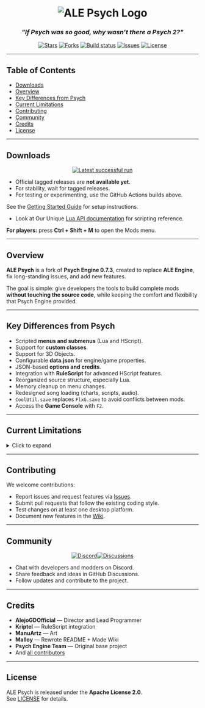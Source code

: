 <h1 align="center">
  <img src="art/githubLogo.png" alt="ALE Psych Logo">
</h1>

<h3 align="center"><em><strong>"If Psych was so good, why wasn’t there a Psych 2?"</strong></em></h3>

<p align="center">
  <a href="https://github.com/ALE-Psych-Crew/ALE-Psych/stargazers"><img alt="Stars" src="https://img.shields.io/github/stars/ALE-Psych-Crew/ALE-Psych?style=flat-square"></a> <a href="https://github.com/ALE-Psych-Crew/ALE-Psych/network/members"><img alt="Forks" src="https://img.shields.io/github/forks/ALE-Psych-Crew/ALE-Psych?style=flat-square"></a> <a href="https://github.com/ALE-Psych-Crew/ALE-Psych/actions"><img alt="Build status" src="https://img.shields.io/github/actions/workflow/status/ALE-Psych-Crew/ALE-Psych/windows.yml?style=flat-square&label=build"></a> <a href="https://github.com/ALE-Psych-Crew/ALE-Psych/issues"><img alt="Issues" src="https://img.shields.io/github/issues/ALE-Psych-Crew/ALE-Psych?style=flat-square"></a> <a href="https://github.com/ALE-Psych-Crew/ALE-Psych/blob/main/LICENSE"><img alt="License" src="https://img.shields.io/github/license/ALE-Psych-Crew/ALE-Psych?style=flat-square"></a>
</p>

---

## Table of Contents
- [Downloads](#downloads)
- [Overview](#overview)
- [Key Differences from Psych](#key-differences-from-psych)
- [Current Limitations](#current-limitations)
- [Contributing](#contributing)
- [Community](#community)
- [Credits](#credits)
- [License](#license)

---

## Downloads

<p align="center">
  <a href="https://github.com/ALE-Psych-Crew/ALE-Psych/actions?query=branch%3Amain+is%3Asuccess"><img alt="Latest successful run" src="https://img.shields.io/badge/Latest%20successful%20run-view-0366d6.svg"></a>
</p>

- Official tagged releases are **not available yet**.  
- For stability, wait for tagged releases.  
- For testing or experimenting, use the GitHub Actions builds above.  

See the [Getting Started Guide](https://github.com/ALE-Psych-Crew/ALE-Psych/wiki) for setup instructions.  
-  Look at Our Unique [Lua API documentation](docs/lua/Home.md) for scripting reference.

**For players:** press **Ctrl + Shift + M** to open the Mods menu.  

---

## Overview
**ALE Psych** is a fork of **Psych Engine 0.7.3**, created to replace **ALE Engine**, fix long-standing issues, and add new features.  

The goal is simple: give developers the tools to build complete mods **without touching the source code**, while keeping the comfort and flexibility that Psych Engine provided.  

---

## Key Differences from Psych

- Scripted **menus and submenus** (Lua and HScript).  
- Support for **custom classes**.  
- Support for 3D Objects.
- Configurable **data.json** for engine/game properties.  
- JSON-based **options and credits**.  
- Integration with **RuleScript** for advanced HScript features.  
- Reorganized source structure, especially Lua.  
- Memory cleanup on menu changes.  
- Redesigned song loading (charts, scripts, audio).  
- `CoolUtil.save` replaces `FlxG.save` to avoid conflicts between mods.  
- Access the **Game Console** with `F2`.  

---

## Current Limitations
<details>
  <summary>Click to expand</summary>

- Editors are unstable and may crash. Use Psych 0.7.3 for editor work.  
- Some performance issues may still exist.  
- Documentation is incomplete.  
- Certain HScript/Lua functions are missing.  
- Transitions, pause menu, game over, and default songs are not fully customizable.  
- Original week backgrounds are still in source; planned rewrite in HScript.  
- Options menu rewrite and note color customization are pending.  
- More Lua functions and extensible classes are planned.  

</details>

---

## Contributing
We welcome contributions:  

- Report issues and request features via [Issues](https://github.com/ALE-Engine-Crew/ALE-Psych/issues).  
- Submit pull requests that follow the existing coding style.  
- Test changes on at least one desktop platform.  
- Document new features in the [Wiki](https://github.com/ALE-Psych-Crew/ALE-Psych/wiki).  

---

## Community

<p align="center">
  <a href="https://discord.gg/NP4U9CUrsH"><img alt="Discord" src="https://img.shields.io/discord/1285303468772425779?label=Discord&logo=discord&logoColor=white&color=5865F2"></a><a href="https://github.com/ALE-Psych-Crew/ALE-Psych/discussions"><img alt="Discussions" src="https://img.shields.io/badge/GitHub-Discussions-blue?logo=github"></a>
</p>


- Chat with developers and modders on Discord.  
- Share feedback and ideas in GitHub Discussions.  
- Follow updates and contribute to the project.  

---

## Credits
- **AlejoGDOfficial** — Director and Lead Programmer  
- **Kriptel** — RuleScript integration  
- **ManuArtz** — Art  
- **Malloy** — Rewrote README + Made Wiki  
- **Psych Engine Team** — Original base project  
- And [all contributors](https://github.com/ALE-Psych-Crew/ALE-Psych/graphs/contributors)  

---

## License
ALE Psych is released under the **Apache License 2.0**.  
See [LICENSE](LICENSE) for details.  
